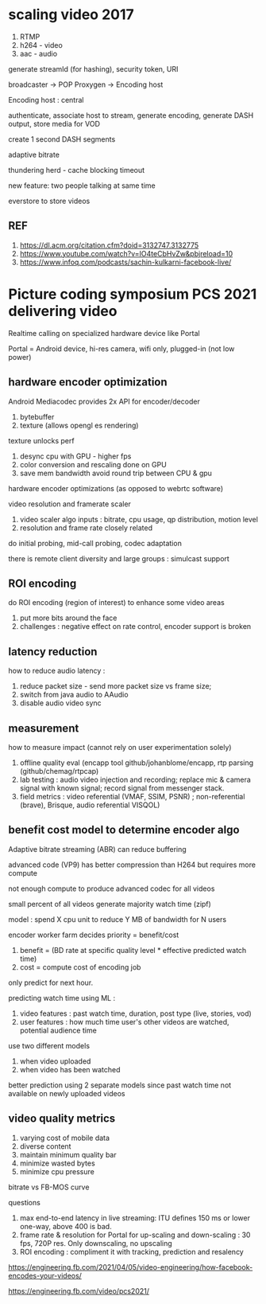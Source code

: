 
# scaling video 2017

1. RTMP
2. h264 - video
3. aac - audio

generate streamId (for hashing), security token, URI

broadcaster →  POP Proxygen →  Encoding host

Encoding host : central 

authenticate, associate host to stream, generate encoding, generate DASH output, store media for VOD

create 1 second DASH segments

adaptive bitrate

thundering herd - cache blocking timeout

new feature: two people talking at same time 

everstore to store videos

## REF

1. https://dl.acm.org/citation.cfm?doid=3132747.3132775
2. https://www.youtube.com/watch?v=IO4teCbHvZw&pbjreload=10
3. https://www.infoq.com/podcasts/sachin-kulkarni-facebook-live/

# Picture coding symposium PCS 2021 delivering video

Realtime calling on specialized hardware device like Portal

Portal = Android device, hi-res camera, wifi only, plugged-in (not low power)

## hardware encoder optimization

Android Mediacodec provides 2x API for encoder/decoder
1. bytebuffer
2. texture (allows opengl es rendering)

texture unlocks perf
1. desync cpu with GPU - higher fps
2. color conversion and rescaling done on GPU
3. save mem bandwidth avoid round trip between CPU & gpu

hardware encoder optimizations (as opposed to webrtc software)

video resolution and framerate scaler
1. video scaler algo inputs : bitrate, cpu usage, qp distribution, motion level
1. resolution and frame rate closely related

do initial probing, mid-call probing, codec adaptation

there is remote client diversity and large groups : simulcast support

## ROI encoding

do ROI encoding (region of interest) to enhance some video areas
1. put more bits around the face
2. challenges : negative effect on rate control, encoder support is broken

## latency reduction 

how to reduce audio latency : 
1. reduce packet size - send more packet size vs frame size; 
2. switch from java audio to AAudio
3. disable audio video sync

## measurement

how to measure impact (cannot rely on user experimentation solely)
1. offline quality eval (encapp tool github/johanblome/encapp, rtp parsing (github/chemag/rtpcap)
2. lab testing : audio video injection and recording; replace mic & camera signal with known signal; record signal from messenger stack.
3. field metrics : video referential (VMAF, SSIM, PSNR) ; non-referential (brave), Brisque, audio referential VISQOL)

## benefit cost model to determine encoder algo

Adaptive bitrate streaming (ABR) can reduce buffering

advanced code (VP9) has better compression than H264 but requires more compute

not enough compute to produce advanced codec for all videos

small percent of all videos generate majority watch time (zipf)

model : spend X cpu unit to reduce Y MB of bandwidth for N users

encoder worker farm decides priority = benefit/cost
1. benefit = (BD rate at specific quality level * effective predicted watch time)
1. cost = compute cost of encoding job

only predict for next hour.

predicting watch time using ML : 
1. video features : past watch time, duration, post type (live, stories, vod)
2. user features : how much time user's other videos are watched, potential audience time

use two different models
1. when video uploaded
2. when video has been watched

better prediction using 2 separate models since past watch time not available on newly uploaded videos

## video quality metrics

1. varying cost of mobile data
1. diverse content
1. maintain minimum quality bar
1. minimize wasted bytes
1. minimize cpu pressure

bitrate vs FB-MOS curve

questions
1. max end-to-end latency in live streaming:  ITU defines 150 ms or lower one-way, above 400 is bad.
2. frame rate & resolution for Portal for up-scaling and down-scaling : 30 fps, 720P res.  Only downscaling, no upscaling
3. ROI encoding : compliment it with tracking, prediction and resalency


https://engineering.fb.com/2021/04/05/video-engineering/how-facebook-encodes-your-videos/

https://engineering.fb.com/video/pcs2021/
